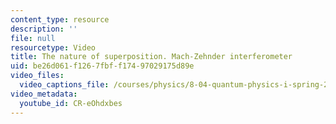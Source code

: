 ```yaml
---
content_type: resource
description: ''
file: null
resourcetype: Video
title: The nature of superposition. Mach-Zehnder interferometer
uid: be26d061-f126-7fbf-f174-97029175d89e
video_files:
  video_captions_file: /courses/physics/8-04-quantum-physics-i-spring-2016/video-lectures/part-1/the-nature-of-superposition.-mach-zehnder-interferometer/CR-eOhdxbes.vtt
video_metadata:
  youtube_id: CR-eOhdxbes
---
```

